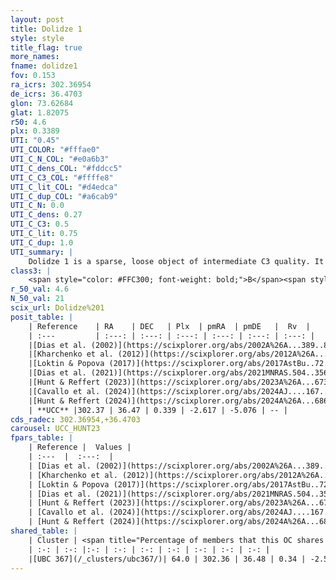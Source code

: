 ```yaml
---
layout: post
title: Dolidze 1
style: style
title_flag: true
more_names: 
fname: dolidze1
fov: 0.153
ra_icrs: 302.36954
de_icrs: 36.4703
glon: 73.62684
glat: 1.82075
r50: 4.6
plx: 0.3389
UTI: "0.45"
UTI_COLOR: "#fffae0"
UTI_C_N_COL: "#e0a6b3"
UTI_C_dens_COL: "#fddcc5"
UTI_C_C3_COL: "#ffffe8"
UTI_C_lit_COL: "#d4edca"
UTI_C_dup_COL: "#a6cab9"
UTI_C_N: 0.0
UTI_C_dens: 0.27
UTI_C_C3: 0.5
UTI_C_lit: 0.75
UTI_C_dup: 1.0
UTI_summary: |
    Dolidze 1 is a sparse, loose object of intermediate C3 quality. It is well-studied in the literature. This object shares a significant percentage of members with a later reported entry.<br><br><span style="color: #99180f; font-weight: bold;">Warning: </span>contains less than 25 stars with <i>P>0.5</i> estimated.
class3: |
    <span style="color: #FFC300; font-weight: bold;">B</span><span style="color: #FFC300; font-weight: bold;">B</span>
r_50_val: 4.6
N_50_val: 21
scix_url: Dolidze%201
posit_table: |
    | Reference    | RA    | DEC   | Plx  | pmRA  | pmDE   |  Rv  |
    | :---         | :---: | :---: | :---: | :---: | :---: | :---: |
    |[Dias et al. (2002)](https://scixplorer.org/abs/2002A%26A...389..871D) | 302.408 | 36.506 | -- | -1.27 | -5.65 | 4.0 |
    |[Kharchenko et al. (2012)](https://scixplorer.org/abs/2012A%26A...543A.156K) | 302.427 | 36.498 | -- | -1.59 | 0.09 | -- |
    |[Loktin & Popova (2017)](https://scixplorer.org/abs/2017AstBu..72..257L) | 302.415 | 36.506 | -- | -0.627 | -1.472 | 4.0 |
    |[Dias et al. (2021)](https://scixplorer.org/abs/2021MNRAS.504..356D) | 302.406 | 36.505 | 0.288 | -2.721 | -4.961 | -- |
    |[Hunt & Reffert (2023)](https://scixplorer.org/abs/2023A%26A...673A.114H) | 302.364 | 36.493 | 0.333 | -2.583 | -5.074 | 8.857 |
    |[Cavallo et al. (2024)](https://scixplorer.org/abs/2024AJ....167...12C) | 302.358 | 36.469 | 0.334 | -- | -- | -- |
    |[Hunt & Reffert (2024)](https://scixplorer.org/abs/2024A%26A...686A..42H) | 302.364 | 36.493 | 0.333 | -2.583 | -5.074 | 8.857 |
    | **UCC** |302.37 | 36.47 | 0.339 | -2.617 | -5.076 | -- | 
cds_radec: 302.36954,+36.4703
carousel: UCC_HUNT23
fpars_table: |
    | Reference |  Values |
    | :---  |  :---:  |
    | [Dias et al. (2002)](https://scixplorer.org/abs/2002A%26A...389..871D) | `E(B-V)=0.625, Dist=1445.0, Age=7.6` |
    | [Kharchenko et al. (2012)](https://scixplorer.org/abs/2012A%26A...543A.156K) | `e_bv=0.625, distance=1445, log_age=7.6` |
    | [Loktin & Popova (2017)](https://scixplorer.org/abs/2017AstBu..72..257L) | `E(B-V)=0.33, Dmod=12.496, logt=7.93` |
    | [Dias et al. (2021)](https://scixplorer.org/abs/2021MNRAS.504..356D) | `Av=2.049, Dist=2860, logage=7.09, [Fe/H]=0.054` |
    | [Hunt & Reffert (2023)](https://scixplorer.org/abs/2023A%26A...673A.114H) | `AV50=1.794, diffAV50=0.867, MOD50=12.105, logAge50=7.488` |
    | [Cavallo et al. (2024)](https://scixplorer.org/abs/2024AJ....167...12C) | `AV50=1.82, dMod50=11.96, logAge50=7.14, [Fe/H]50=0.17` |
    | [Hunt & Reffert (2024)](https://scixplorer.org/abs/2024A%26A...686A..42H) | `MassJ=284.841` |
shared_table: |
    | Cluster | <span title="Percentage of members that this OC shares with the ones listed">%</span>   | RA   | DEC   | Plx   | pmRA  | pmDE  | Rv | UTI |
    | :-: | :-: |:-: | :-: | :-: | :-: | :-: | :-: | :-: |
    |[UBC 367](/_clusters/ubc367/)| 64.0 | 302.36 | 36.48 | 0.34 | -2.56 | -5.1 | 8.86 |0.27 |
---
```

